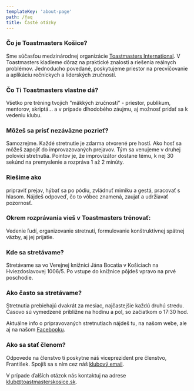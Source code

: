 ```yaml
---
templateKey: 'about-page'
path: /faq
title: Časté otázky
---
```


### Čo je Toastmasters Košice?
Sme súčasťou medzinárodnej organizácie [Toastmasters International](http://www.toastmasters.org/). V Toastmasters kladieme dôraz na
praktické znalosti a riešenia reálnych problémov. Jednoducho povedané, poskytujeme priestor na precvičovanie a aplikáciu rečníckych a
líderských zručností. 

### Čo Ti Toastmasters vlastne dá?
Všetko pre tréning tvojich "mäkkých zručností" - priestor, publikum, mentorov, skriptá... a v prípade dlhodobého záujmu, aj možnosť
pridať sa k vedeniu klubu.

### Môžeš sa prísť nezáväzne pozrieť?
Samozrejme. Každé stretnutie je zdarma otvorené pre hostí. Ako hosť sa môžeš zapojiť do improvazovaných prejavov. Tým sa venujeme v druhej polovici
stretnutia. Pointov je, že improvizátor dostane tému, k nej 30 sekúnd na premyslenie a rozpráva 1 až 2 minúty. 

### Riešime ako
  pripraviť prejav, hýbať sa po pódiu, zvládnuť mimiku a gestá, pracovať s hlasom. Nájdeš odpoveď, čo to vôbec znamená, zaujať a udržiavať pozornosť.

### Okrem rozprávania vieš v Toastmasters trénovať:
  Vedenie ľudí, organizovanie stretnutí, formulovanie konštruktívnej spätnej väzby, aj jej prijatie.


### Kde sa stretávame?
Stretávame sa vo Verejnej knižnici Jána Bocatia v Košiciach na Hviezdoslavovej 1006/5. Po vstupe do knižnice pôjdeš vpravo na prvé poschodie.

### Ako často sa stretávame?
Stretnutia prebiehajú dvakrát za mesiac, najčastejšie každú druhú stredu. Časovo sú vymedzené približne na hodinu a pol, so začiatkom o 17:30 hod.

Aktuálne info o pripravovaných stretnutiach nájdeš tu, na našom webe, ale aj na našom [Facebooku](https://www.facebook.com/toastmasters.kosice).

### Ako sa stať členom?
Odpovede na členstvo ti poskytne náš viceprezident pre členstvo, František. Spojíš sa s ním cez náš [klubový email](mailto:klub@toastmasterskosice.sk).

V prípade ďalších otázok nás kontaktuj na adrese [klub@toastmasterskosice.sk](mailto:klub@toastmasterskosice.sk).
